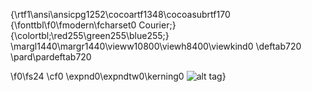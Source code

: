 {\rtf1\ansi\ansicpg1252\cocoartf1348\cocoasubrtf170
{\fonttbl\f0\fmodern\fcharset0 Courier;}
{\colortbl;\red255\green255\blue255;}
\margl1440\margr1440\vieww10800\viewh8400\viewkind0
\deftab720
\pard\pardeftab720

\f0\fs24 \cf0 \expnd0\expndtw0\kerning0
![alt tag](https://raw.github.com/yasiralijaved/Android-Checkable-Section-List/blob/develop/screen_shots/list1.png)}